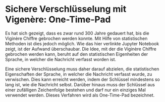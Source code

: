 # Sichere Verschlüsselung mit Vigenère: One-Time-Pad

Es hat sich gezeigt, dass es zwar rund 300 Jahre gedauert hat, bis die Viginère
Chiffre gebrochen werden konnte. Mit Hilfe von statistischen Methoden ist dies
jedoch möglich. Wie das hier verlinkte Jupyter Notebook zeigt, ist der Aufwand
überschaubar. Die Idee, mit der die Viginère Chiffre gebrochen werden kann,
beruht auf den statistischen Eigenheiten der Sprache, in welcher die Nachricht
verfasst worden ist.

Eine sichere Verschlüsselung muss daher darauf abzielen, die statistischen
Eigenschaften der Sprache, in welcher die Nachricht verfasst wurde, zu
verwischen. Dies kann erreicht werden, indem der Schlüssel mindestens so lang
ist, wie die Nachricht selbst. Darüber hinaus muss der Schlüssel aus einer
zufälligen Zeichenfolge bestehen und darf nur ein einziges Mal verwendet werden.
Dieses Verfahren wird als One-Time-Pad bezeichnet.
